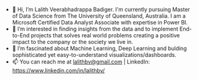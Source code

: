 - 👋 Hi, I’m Lalith Veerabhadrappa Badiger. I'm currently pursuing Master of Data Science from The University of Queensland, Australia. I am a Microsoft Certified Data Analyst Associate with expertise in Power BI.
- 👀 I’m interested in finding insights from the data and to implement End-to-End projects that solves real world problems creating a positive impact to the company or the society we live in.
- 🌱 I’m  fascinated about Machine Learning, Deep Learning and bulding sophisticated yet easy-to-understand visualizations/dashboards.
- 📫 You can reach me at lalithbv@gmail.com | LinkedIn: https://www.linkedin.com/in/lalithbv/


